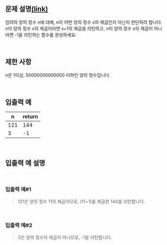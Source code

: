 ## 문제 설명[(link)](https://school.programmers.co.kr/learn/courses/30/lessons/12934?language=javascript)

임의의 양의 정수 n에 대해, n이 어떤 양의 정수 x의 제곱인지 아닌지 판단하려 합니다.
n이 양의 정수 x의 제곱이라면 x+1의 제곱을 리턴하고, n이 양의 정수 x의 제곱이 아니라면 -1을 리턴하는 함수를 완성하세요.

<br>

## 제한 사항

n은 1이상, 50000000000000 이하인 양의 정수입니다.

<br>

## 입출력 예

| n   | return |
| --- | ------ |
| 121 | 144    |
| 3   | -1     |

<br>

## 입출력 예 설명

<br>

### 입출력 예#1

> 121은 양의 정수 11의 제곱이므로, (11+1)를 제곱한 144를 리턴합니다.

<br>

### 입출력 예#2

> 3은 양의 정수의 제곱이 아니므로, -1을 리턴합니다.
